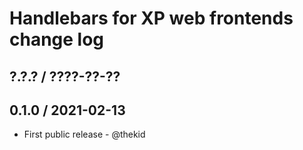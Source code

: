 Handlebars for XP web frontends change log
==========================================

## ?.?.? / ????-??-??

## 0.1.0 / 2021-02-13

* First public release - @thekid
